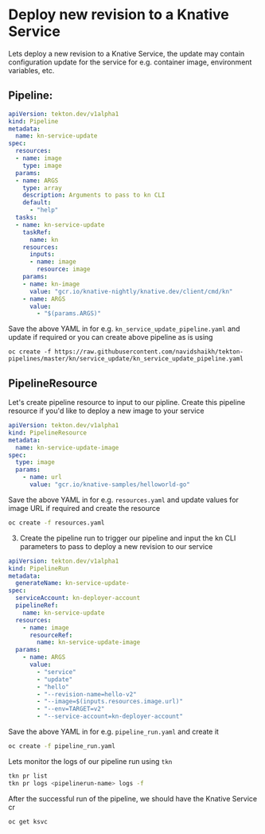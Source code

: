 # Deploy new revision to a Knative Service

Lets deploy a new revision to a Knative Service, the update may contain
configuration update for the service for e.g. container image, environment
variables, etc.

## Pipeline:

```yaml
apiVersion: tekton.dev/v1alpha1
kind: Pipeline
metadata:
  name: kn-service-update
spec:
  resources:
  - name: image
    type: image
  params:
  - name: ARGS
    type: array
    description: Arguments to pass to kn CLI
    default:
      - "help"
  tasks:
  - name: kn-service-update
    taskRef:
      name: kn
    resources:
      inputs:
      - name: image
        resource: image
    params:
    - name: kn-image
      value: "gcr.io/knative-nightly/knative.dev/client/cmd/kn"
    - name: ARGS
      value:
        - "$(params.ARGS)"
```

Save the above YAML in for e.g. `kn_service_update_pipeline.yaml` and
update if required or you can create above pipeline as is using

```
oc create -f https://raw.githubusercontent.com/navidshaikh/tekton-pipelines/master/kn/service_update/kn_service_update_pipeline.yaml
```

## PipelineResource

Let's create pipeline resource to input to our pipline. Create this
pipeline resource if you'd like to deploy a new image to your service

```yaml
apiVersion: tekton.dev/v1alpha1
kind: PipelineResource
metadata:
  name: kn-service-update-image
spec:
  type: image
  params:
    - name: url
      value: "gcr.io/knative-samples/helloworld-go"
```

Save the above YAML in for e.g. `resources.yaml` and update values for
image URL if required and create the resource

```bash
oc create -f resources.yaml
```

3. Create the pipeline run to trigger our pipeline and input the kn CLI
parameters to pass to deploy a new revision to our service

```yaml
apiVersion: tekton.dev/v1alpha1
kind: PipelineRun
metadata:
  generateName: kn-service-update-
spec:
  serviceAccount: kn-deployer-account
  pipelineRef:
    name: kn-service-update
  resources:
    - name: image
      resourceRef:
        name: kn-service-update-image
  params:
    - name: ARGS
      value:
        - "service"
        - "update"
        - "hello"
        - "--revision-name=hello-v2"
        - "--image=$(inputs.resources.image.url)"
        - "--env=TARGET=v2"
        - "--service-account=kn-deployer-account"
```

Save the above YAML in for e.g. `pipeline_run.yaml` and create it

```bash
oc create -f pipeline_run.yaml
```

Lets monitor the logs of our pipeline run using `tkn`
```bash
tkn pr list
tkn pr logs <pipelinerun-name> logs -f
```

After the successful run of the pipeline, we should have the Knative Service cr
```bash
oc get ksvc
```
